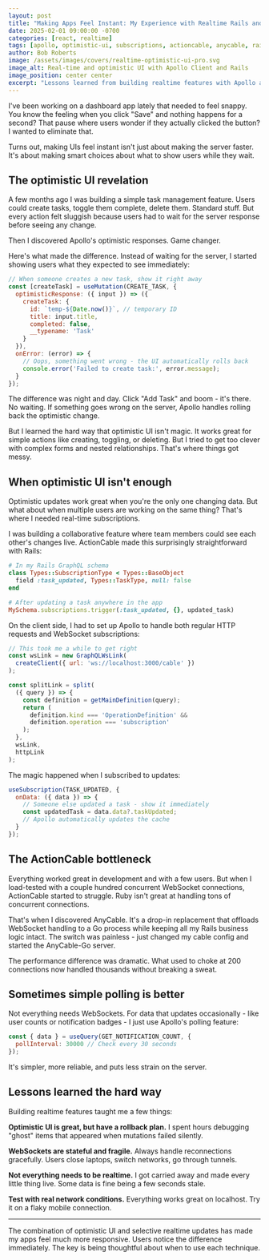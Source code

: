```yaml
---
layout: post
title: "Making Apps Feel Instant: My Experience with Realtime Rails and Apollo"
date: 2025-02-01 09:00:00 -0700
categories: [react, realtime]
tags: [apollo, optimistic-ui, subscriptions, actioncable, anycable, rails]
author: Bob Roberts
image: /assets/images/covers/realtime-optimistic-ui-pro.svg
image_alt: Real-time and optimistic UI with Apollo Client and Rails
image_position: center center
excerpt: "Lessons learned from building realtime features with Apollo and Rails. When optimistic UI works great, when it doesn't, and why I switched to AnyCable."
---
```


I've been working on a dashboard app lately that needed to feel snappy. You know the feeling when you click "Save" and nothing happens for a second? That pause where users wonder if they actually clicked the button? I wanted to eliminate that.

Turns out, making UIs feel instant isn't just about making the server faster. It's about making smart choices about what to show users while they wait.

## The optimistic UI revelation

A few months ago I was building a simple task management feature. Users could create tasks, toggle them complete, delete them. Standard stuff. But every action felt sluggish because users had to wait for the server response before seeing any change.

Then I discovered Apollo's optimistic responses. Game changer.

Here's what made the difference. Instead of waiting for the server, I started showing users what they expected to see immediately:

```javascript
// When someone creates a new task, show it right away
const [createTask] = useMutation(CREATE_TASK, {
  optimisticResponse: ({ input }) => ({
    createTask: {
      id: `temp-${Date.now()}`, // temporary ID
      title: input.title,
      completed: false,
      __typename: 'Task'
    }
  }),
  onError: (error) => {
    // Oops, something went wrong - the UI automatically rolls back
    console.error('Failed to create task:', error.message);
  }
});
```

The difference was night and day. Click "Add Task" and boom - it's there. No waiting. If something goes wrong on the server, Apollo handles rolling back the optimistic change.

But I learned the hard way that optimistic UI isn't magic. It works great for simple actions like creating, toggling, or deleting. But I tried to get too clever with complex forms and nested relationships. That's where things got messy.

## When optimistic UI isn't enough

Optimistic updates work great when you're the only one changing data. But what about when multiple users are working on the same thing? That's where I needed real-time subscriptions.

I was building a collaborative feature where team members could see each other's changes live. ActionCable made this surprisingly straightforward with Rails:

```ruby
# In my Rails GraphQL schema
class Types::SubscriptionType < Types::BaseObject
  field :task_updated, Types::TaskType, null: false
end

# After updating a task anywhere in the app
MySchema.subscriptions.trigger(:task_updated, {}, updated_task)
```

On the client side, I had to set up Apollo to handle both regular HTTP requests and WebSocket subscriptions:

```javascript
// This took me a while to get right
const wsLink = new GraphQLWsLink(
  createClient({ url: 'ws://localhost:3000/cable' })
);

const splitLink = split(
  ({ query }) => {
    const definition = getMainDefinition(query);
    return (
      definition.kind === 'OperationDefinition' &&
      definition.operation === 'subscription'
    );
  },
  wsLink,
  httpLink
);
```

The magic happened when I subscribed to updates:

```javascript
useSubscription(TASK_UPDATED, {
  onData: ({ data }) => {
    // Someone else updated a task - show it immediately
    const updatedTask = data.data?.taskUpdated;
    // Apollo automatically updates the cache
  }
});
```

## The ActionCable bottleneck

Everything worked great in development and with a few users. But when I load-tested with a couple hundred concurrent WebSocket connections, ActionCable started to struggle. Ruby isn't great at handling tons of concurrent connections.

That's when I discovered AnyCable. It's a drop-in replacement that offloads WebSocket handling to a Go process while keeping all my Rails business logic intact. The switch was painless - just changed my cable config and started the AnyCable-Go server.

The performance difference was dramatic. What used to choke at 200 connections now handled thousands without breaking a sweat.

## Sometimes simple polling is better

Not everything needs WebSockets. For data that updates occasionally - like user counts or notification badges - I just use Apollo's polling feature:

```javascript
const { data } = useQuery(GET_NOTIFICATION_COUNT, {
  pollInterval: 30000 // Check every 30 seconds
});
```

It's simpler, more reliable, and puts less strain on the server.

## Lessons learned the hard way

Building realtime features taught me a few things:

**Optimistic UI is great, but have a rollback plan.** I spent hours debugging "ghost" items that appeared when mutations failed silently.

**WebSockets are stateful and fragile.** Always handle reconnections gracefully. Users close laptops, switch networks, go through tunnels.

**Not everything needs to be realtime.** I got carried away and made every little thing live. Some data is fine being a few seconds stale.

**Test with real network conditions.** Everything works great on localhost. Try it on a flaky mobile connection.

---

The combination of optimistic UI and selective realtime updates has made my apps feel much more responsive. Users notice the difference immediately. The key is being thoughtful about when to use each technique.
